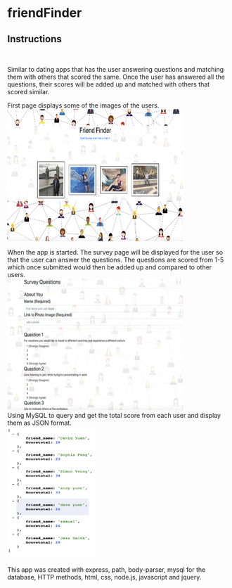 # friendFinder

<h2><strong> Instructions </strong></h2></br>

Similar to dating apps that has the user answering questions and matching them with others that scored the same. Once the user has answered all the questions, their scores will be added up and matched with others that scored similar. 

First page displays some of the images of the users.
</br>
<img src ='./images/home.png' width ='400' height ='300'></br>


When the app is started. The survey page will be displayed for the user so that the user can answer the questions. The questions are scored from 1-5 which once submitted would then be added up and compared to other users.
</br>
<img src ='./images/survey.png' width ='400' height ='300'>
</br>
Using MySQL to query and get the total score from each user and display them as JSON format.
</br>
<img src ='./images/score.png' width ='200' height ='300'>


This app was created with express, path, body-parser, mysql for the database, HTTP methods, html, css, node.js, javascript and jquery. 



